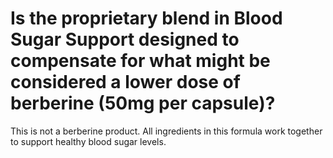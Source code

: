 # Is the proprietary blend in Blood Sugar Support designed to compensate for what might be considered a lower dose of berberine (50mg per capsule)?

This is not a berberine product. All ingredients in this formula work together to support healthy blood sugar levels.
